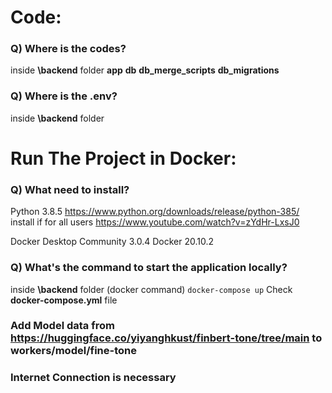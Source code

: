 # Code:

### Q) Where is the codes?
inside **\backend** folder
**app**
**db**
**db_merge_scripts**
**db_migrations**

### Q) Where is the .env?
inside **\backend** folder

# Run The Project in Docker:
### Q) What need to install?
Python 3.8.5
https://www.python.org/downloads/release/python-385/
install if for all users
https://www.youtube.com/watch?v=zYdHr-LxsJ0

Docker Desktop Community 3.0.4
Docker 20.10.2

### Q) What's the command to start the application locally?
inside **\backend** folder
(docker command) `docker-compose up`
Check **docker-compose.yml** file

### Add Model data from https://huggingface.co/yiyanghkust/finbert-tone/tree/main to workers/model/fine-tone


### Internet Connection is necessary

[comment]: <> (# Application Page:)

[comment]: <> (### Hosted at Docker)

[comment]: <> ([http://localhost:7003/docs]&#40;http://localhost:7003/docs&#41;)


[comment]: <> (### Dev)


[comment]: <> (pip install -r requirements.txt)

[comment]: <> (pip list)



[comment]: <> (docker-compose build)

[comment]: <> (docker-compose up)

[comment]: <> (docker-compose up -d)
 
[comment]: <> (for debug run)

[comment]: <> (python debug.py)


[comment]: <> (Remove everything from docker)

[comment]: <> (https://stackoverflow.com/questions/44785585/how-to-delete-all-local-docker-images)

[comment]: <> (docker system prune -a --volumes)


[comment]: <> (DB credentials:)

[comment]: <> (    add new server)

[comment]: <> (    host name: db_campaign)

[comment]: <> (    port: 54320)

[comment]: <> (    db: postgres)

[comment]: <> (    user: admin)

[comment]: <> (    password: secret)

[comment]: <> (API: )

[comment]: <> (http://localhost:7003/docs)


[comment]: <> (DB:)

[comment]: <> (pool_size and max_overflow https://stackoverflow.com/a/9999411)


[comment]: <> (Update Db and insert master data:)

[comment]: <> (python run_db.py auto)

[comment]: <> (python run_db.py data)

[comment]: <> (### The parsing of data and  loading of data to the database will happen while starting the fastapi server when "data_loader" table will have "true" status for "Movie Data Loading")

[comment]: <> (For manual upload of data with parsing run in docker terminal:)

[comment]: <> (python parse.py )

[comment]: <> (NB: ** manual parsing is not included optional "phrase 4", "phrase 4" only runs at startup.)

[comment]: <> (When the database is ready with the parsed data, "data_loader" table will have "false" status for "Movie Data Loading" so that the data parsing & loading never happens again.)

[comment]: <> (### Phrase 4 will run while starting the fastapi server when "data_loader" table will have "true" status for "Movie Rating Loading")

[comment]: <> (change the db value for enable/disable phrase 4. )

[comment]: <> (did not exposed an api for "data_loader" table's status change, because of maintaining exact api deliverables by the assignment requirements.)

[comment]: <> (total number of movies found in third party csv that has been provided: 475)

[comment]: <> (# API endpoints)

[comment]: <> (http://localhost:7003/movies?count={}&page={})

[comment]: <> (http://localhost:7003/movie/{})

[comment]: <> (For Source Code for Data Parsing and Data Upload to database, see:)

[comment]: <> (app/custom_classes/*)

[comment]: <> (Used Chain of Responsibility, Singletone, Repository.)

[comment]: <> (For API details please see: https://github.com/MahirMahbub/Wiki_Movies/blob/master/API%20Doc.pdf)


